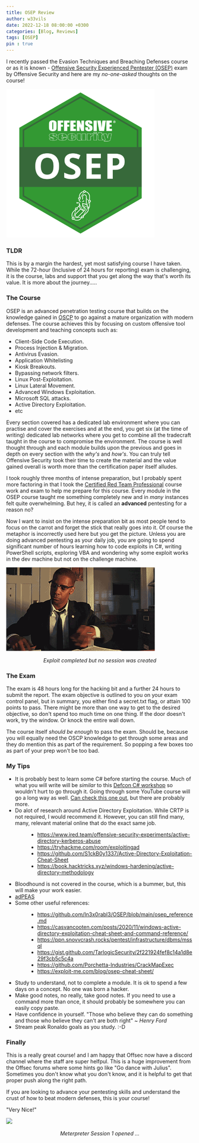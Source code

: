 ```yaml
---
title: OSEP Review
author: w33vils
date: 2022-12-18 08:00:00 +0300
categories: [Blog, Reviews]
tags: [OSEP]
pin : true
---
```


I recently passed the Evasion Techniques and Breaching Defenses course or as it is known - [Offensive Security Experienced Pentester (OSEP)](https://www.offensive-security.com/pen300-osep/) exam by Offensive Security and here are my *no-one-asked* thoughts on the course!

![Active Directory Lab](/assets/img/images/osep_badge.png)

### TLDR

This is by a margin the hardest, yet most satisfying course I have taken. While the 72-hour (Inclusive of 24 hours for reporting) exam is challenging, it is the course, labs and support that you get along the way that's worth its value. It is more about the journey.....

### The Course

OSEP is an advanced penetration testing course that builds on the knowledge gained in [OSCP](https://w33vils.github.io/posts/oscp_review/) to go against a mature organization with modern defenses. The course achieves this by focusing on custom offensive tool development and teaching concepts such as:

- Client-Side Code Execution.
- Process Injection & Migration.
- Antivirus Evasion.
- Application Whitelisting
- Kiosk Breakouts.
- Bypassing network filters.
- Linux Post-Exploitation.
- Linux Lateral Movement.
- Advanced Windows Exploitation.
- Microsoft SQL attacks.
- Active Directory Exploitation.
- etc

Every section covered has a dedicated lab environment where you can practise and cover the exercises and at the end, you get six (at the time of writing) dedicated lab networks where you get to combine all the tradecraft taught in the course to compromise the environment. The course is well thought through and each module builds upon the previous and goes in depth  on every section with the *why's* and *how's*. You can truly tell Offensive Security took their time to create the material and the value gained overall is worth more than the certification paper itself alludes. 

I took roughly three months of intense preparation, but I probably spent more factoring in that I took the [Certified Red Team Professional](https://w33vils.github.io/posts/crtp-review/) course work and exam to help me prepare for this course. Every module in the OSEP course taught me something completely new and in *many* instances felt quite overwhelming. But hey, it is called an **advanced** pentesting for a reason no?

Now I want to insist on the intense preparation bit as most people tend to focus on the carrot and forget the stick that really goes into it. Of course the metaphor is incorrectly used here but you get the picture. Unless you are doing advanced pentesting as your daily job, you are going to spend significant number of hours learning how to code exploits in C#, writing PowerShell scripts, exploring VBA and wondering why some exploit works in the dev machine but not on the challenge machine.

![](/assets/img/images/denzel.gif)
<figcaption align = "center"><i>Exploit completed but no session was created</i></figcaption>

### The Exam

The exam is 48 hours long for the hacking bit and a further 24 hours to submit the report. The exam objective is outlined to you on your exam control panel, but in summary, you either find a secret.txt flag, or attain 100 points to pass. There might be more than one way to get to the desired objective, so don't spend too much time on one thing. If the door doesn't work, try the window. Or knock the entire wall down.

The course itself *should be enough* to pass the exam. Should be, because you will equally need the OSCP knowledge to get through some areas and they do mention this as part of the requirement. So popping a few boxes too as part of your prep won't be too bad.

### My Tips

- It is probably best to learn some C# before starting the course. Much of what you will write will be *similar* to this [Defcon C# workshop](https://github.com/mvelazc0/defcon27_csharp_workshop) so wouldn't hurt to go through it. Going through some YouTube course will go a long way as well. [Can check this one out](https://www.youtube.com/watch?v=GhQdlIFylQ8), but there are probably more.
- Do alot of research around Active Directory Exploitation. While CRTP is not required, I would recommend it. However, you can still find many, many, relevant material online that do the exact same job.
<ul style="margin-left: 60px;">

  <li><a href="https://www.ired.team/offensive-security-experiments/active-directory-kerberos-abuse">https://www.ired.team/offensive-security-experiments/active-directory-kerberos-abuse</a></li>
      <li><a href="https://tryhackme.com/room/exploitingad">https://tryhackme.com/room/exploitingad</a></li>
    <li><a href="https://github.com/S1ckB0y1337/Active-Directory-Exploitation-Cheat-Sheet">https://github.com/S1ckB0y1337/Active-Directory-Exploitation-Cheat-Sheet</a></li>
    <li><a href="https://book.hacktricks.xyz/windows-hardening/active-directory-methodology">https://book.hacktricks.xyz/windows-hardening/active-directory-methodology</a></li>
</ul>

- Bloodhound is not covered in the course, which is a bummer, but, this will make your work easier.
- [adPEAS](https://github.com/61106960/adPEAS)
- Some other useful references:
<ul style="margin-left: 60px;">

  <li><a href="https://github.com/In3x0rabl3/OSEP/blob/main/osep_reference.md">https://github.com/In3x0rabl3/OSEP/blob/main/osep_reference.md</a></li>
      <li><a href="https://casvancooten.com/posts/2020/11/windows-active-directory-exploitation-cheat-sheet-and-command-reference/">https://casvancooten.com/posts/2020/11/windows-active-directory-exploitation-cheat-sheet-and-command-reference/</a></li>
    <li><a href="https://ppn.snovvcrash.rocks/pentest/infrastructure/dbms/mssql">https://ppn.snovvcrash.rocks/pentest/infrastructure/dbms/mssql</a></li>
    <li><a href="https://gist.github.com/TarlogicSecurity/2f221924fef8c14a1d8e29f3cb5c5c4a">https://gist.github.com/TarlogicSecurity/2f221924fef8c14a1d8e29f3cb5c5c4a</a></li>
        <li><a href="https://github.com/Porchetta-Industries/CrackMapExec">https://github.com/Porchetta-Industries/CrackMapExec</a></li>
        <li><a href="https://exploit-me.com/blog/osep-cheat-sheet/">https://exploit-me.com/blog/osep-cheat-sheet/</a></li>

</ul>

- Study to understand, not to complete a module. It is ok to spend a few days on a concept. No one was born a hacker.
- Make good notes, no really, take good notes. If you need to use a command more than once, it should probably be somewhere you can easily copy paste.
- Have confidence in yourself. "Those who believe they can do something and those who believe they can't are both right" ~ *Henry Ford*
- Stream peak Ronaldo goals as you study. :-D


### Finally

This is a really great course! and I am happy that Offsec now have a discord channel where the staff are super helfpul. This is a huge improvement from the Offsec forums where some hints go like "Go dance with Julius". Sometimes you don't know what you don't know, and it is helpful to get that proper push along the right path.

If you are looking to advance your pentesting skills and understand the crust of how to beat modern defenses, this is your course! 

"Very Nice!"

![](/assets/img/images/hacking.gif)
<figcaption align = "center"><i>Meterpreter Session 1 opened ... </i></figcaption>



